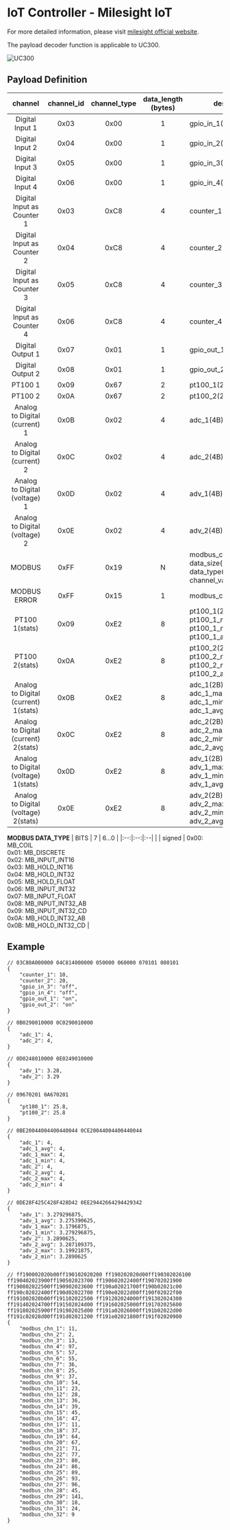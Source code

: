# IoT Controller - Milesight IoT

For more detailed information, please visit [milesight official website](https://www.milesight-iot.com).

The payload decoder function is applicable to UC300.

![UC300](UC300.png)

## Payload Definition

|               channel                | channel_id | channel_type | data_length (bytes) | description                                                           |
| :----------------------------------: | :--------: | :----------: | :-----------------: | --------------------------------------------------------------------- |
|           Digital Input 1            |    0x03    |     0x00     |          1          | gpio_in_1(1B)                                                         |
|           Digital Input 2            |    0x04    |     0x00     |          1          | gpio_in_2(1B)                                                         |
|           Digital Input 3            |    0x05    |     0x00     |          1          | gpio_in_3(1B)                                                         |
|           Digital Input 4            |    0x06    |     0x00     |          1          | gpio_in_4(1B)                                                         |
|      Digital Input as Counter 1      |    0x03    |     0xC8     |          4          | counter_1(4B)                                                         |
|      Digital Input as Counter 2      |    0x04    |     0xC8     |          4          | counter_2(4B)                                                         |
|      Digital Input as Counter 3      |    0x05    |     0xC8     |          4          | counter_3(4B)                                                         |
|      Digital Input as Counter 4      |    0x06    |     0xC8     |          4          | counter_4(4B)                                                         |
|           Digital Output 1           |    0x07    |     0x01     |          1          | gpio_out_1(1B)                                                        |
|           Digital Output 2           |    0x08    |     0x01     |          1          | gpio_out_2(1B)                                                        |
|               PT100 1                |    0x09    |     0x67     |          2          | pt100_1(2B)                                                           |
|               PT100 2                |    0x0A    |     0x67     |          2          | pt100_2(2B)                                                           |
|    Analog to Digital (current) 1     |    0x0B    |     0x02     |          4          | adc_1(4B)                                                             |
|    Analog to Digital (current) 2     |    0x0C    |     0x02     |          4          | adc_2(4B)                                                             |
|    Analog to Digital (voltage) 1     |    0x0D    |     0x02     |          4          | adv_1(4B)                                                             |
|    Analog to Digital (voltage) 2     |    0x0E    |     0x02     |          4          | adv_2(4B)                                                             |
|                MODBUS                |    0xFF    |     0x19     |          N          | modbus_chn_id(1B) + data_size(1B) + data_type(1B) + channel_value(MB) |
|             MODBUS ERROR             |    0xFF    |     0x15     |          1          | modbus_chn_id_alarm(1B)                                               |
|            PT100 1(stats)            |    0x09    |     0xE2     |          8          | pt100_1(2B) + pt100_1_max(2B) + pt100_1_min(2B) + pt100_1_avg(2B)     |
|            PT100 2(stats)            |    0x0A    |     0xE2     |          8          | pt100_2(2B) + pt100_2_max(2B) + pt100_2_min(2B) + pt100_2_avg(2B)     |
| Analog to Digital (current) 1(stats) |    0x0B    |     0xE2     |          8          | adc_1(2B) + adc_1_max(2B) + adc_1_min(2B) + adc_1_avg(2B)             |
| Analog to Digital (current) 2(stats) |    0x0C    |     0xE2     |          8          | adc_2(2B) + adc_2_max(2B) + adc_2_min(2B) + adc_2_avg(2B)             |
| Analog to Digital (voltage) 1(stats) |    0x0D    |     0xE2     |          8          | adv_1(2B) + adv_1_max(2B) + adv_1_min(2B) + adv_1_avg(2B)             |
| Analog to Digital (voltage) 2(stats) |    0x0E    |     0xE2     |          8          | adv_2(2B) + adv_2_max(2B) + adv_2_min(2B) + adv_2_avg(2B)             |

**MODBUS DATA_TYPE**
| BITS | 7 | 6...0 |
|:--:|:--:|:--|
| | signed | 0x00: MB_COIL<br/>0x01: MB_DISCRETE<br />0x02: MB_INPUT_INT16<br/>0x03: MB_HOLD_INT16<br/>0x04: MB_HOLD_INT32<br/>0x05: MB_HOLD_FLOAT<br/>0x06: MB_INPUT_INT32<br/>0x07: MB_INPUT_FLOAT<br/>0x08: MB_INPUT_INT32_AB<br/>0x09: MB_INPUT_INT32_CD<br/>0x0A: MB_HOLD_INT32_AB<br/>0x0B: MB_HOLD_INT32_CD |

## Example

```
// 03C80A000000 04C814000000 050000 060000 070101 080101
{
    "counter_1": 10,
    "counter_2": 20,
    "gpio_in_3": "off",
    "gpio_in_4": "off",
    "gpio_out_1": "on",
    "gpio_out_2": "on"
}

// 0B0290010000 0C0290010000
{
    "adc_1": 4,
    "adc_2": 4,
}

// 0D0248010000 0E0249010000
{
    "adv_1": 3.28,
    "adv_2": 3.29
}

// 09670201 0A670201
{
    "pt100_1": 25.8,
    "pt100_2": 25.8
}

// 0BE20044004400440044 0CE20044004400440044
{
    "adc_1": 4,
    "adc_1_avg": 4,
    "adc_1_max": 4,
    "adc_1_min": 4,
    "adc_2": 4,
    "adc_2_avg": 4,
    "adc_2_max": 4,
    "adc_2_min": 4
}

// 0DE28F425C428F428D42 0EE29442664294429342
{
    "adv_1": 3.279296875,
    "adv_1_avg": 3.275390625,
    "adv_1_max": 3.1796875,
    "adv_1_min": 3.279296875,
    "adv_2": 3.2890625,
    "adv_2_avg": 3.287109375,
    "adv_2_max": 3.19921875,
    "adv_2_min": 3.2890625
}

// ff190002020b00ff190102020200 ff190202020d00ff190302026100 ff190402023900ff190502023700 ff190602022400ff190702021900 ff190802022500ff190902023600 ff190a02021700ff190b02021c00 ff190c02022400ff190d02022700 ff190e02022d00ff190f02022f00 ff191002020b00ff191102022500 ff191202024000ff191302024300 ff191402024700ff191502024d00 ff191602025000ff191702025600 ff191802025900ff191902025d00 ff191a02026000ff191b02022d00 ff191c02028d00ff191d02021200 ff191e02021800ff191f02020900
{
    "modbus_chn_1": 11,
    "modbus_chn_2": 2,
    "modbus_chn_3": 13,
    "modbus_chn_4": 97,
    "modbus_chn_5": 57,
    "modbus_chn_6": 55,
    "modbus_chn_7": 36,
    "modbus_chn_8": 25,
    "modbus_chn_9": 37,
    "modbus_chn_10": 54,
    "modbus_chn_11": 23,
    "modbus_chn_12": 28,
    "modbus_chn_13": 36,
    "modbus_chn_14": 39,
    "modbus_chn_15": 45,
    "modbus_chn_16": 47,
    "modbus_chn_17": 11,
    "modbus_chn_18": 37,
    "modbus_chn_19": 64,
    "modbus_chn_20": 67,
    "modbus_chn_21": 71,
    "modbus_chn_22": 77,
    "modbus_chn_23": 80,
    "modbus_chn_24": 86,
    "modbus_chn_25": 89,
    "modbus_chn_26": 93,
    "modbus_chn_27": 96,
    "modbus_chn_28": 45,
    "modbus_chn_29": 141,
    "modbus_chn_30": 18,
    "modbus_chn_31": 24,
    "modbus_chn_32": 9
}
```
